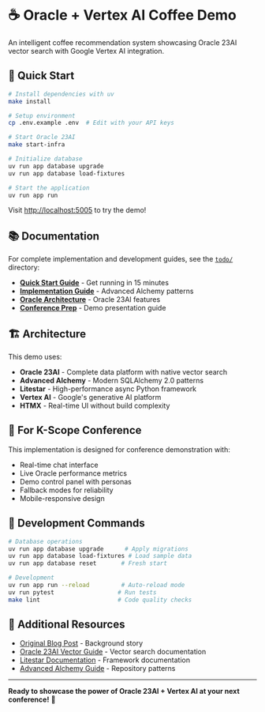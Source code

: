 # ☕ Oracle + Vertex AI Coffee Demo

An intelligent coffee recommendation system showcasing Oracle 23AI vector search with Google Vertex AI integration.

## 🚀 Quick Start

```bash
# Install dependencies with uv
make install

# Setup environment
cp .env.example .env  # Edit with your API keys

# Start Oracle 23AI
make start-infra

# Initialize database
uv run app database upgrade
uv run app database load-fixtures

# Start the application
uv run app run
```

Visit [http://localhost:5005](http://localhost:5005) to try the demo!

## 📚 Documentation

For complete implementation and development guides, see the [`todo/`](todo/) directory:

- **[Quick Start Guide](todo/01-QUICK-START.md)** - Get running in 15 minutes
- **[Implementation Guide](todo/03-IMPLEMENTATION-PHASES-AA.md)** - Advanced Alchemy patterns
- **[Oracle Architecture](todo/ORACLE-ARCHITECTURE.md)** - Oracle 23AI features
- **[Conference Prep](todo/05-CONFERENCE-PREP.md)** - Demo presentation guide

## 🏗️ Architecture

This demo uses:
- **Oracle 23AI** - Complete data platform with native vector search
- **Advanced Alchemy** - Modern SQLAlchemy 2.0 patterns  
- **Litestar** - High-performance async Python framework
- **Vertex AI** - Google's generative AI platform
- **HTMX** - Real-time UI without build complexity

## 🎯 For K-Scope Conference

This implementation is designed for conference demonstration with:
- Real-time chat interface
- Live Oracle performance metrics
- Demo control panel with personas
- Fallback modes for reliability
- Mobile-responsive design

## 🔧 Development Commands

```bash
# Database operations
uv run app database upgrade      # Apply migrations
uv run app database load-fixtures # Load sample data
uv run app database reset       # Fresh start

# Development
uv run app run --reload         # Auto-reload mode
uv run pytest                  # Run tests
make lint                      # Code quality checks
```

## 📖 Additional Resources

- [Original Blog Post](https://cloud.google.com/blog/topics/partners/ai-powered-coffee-nirvana-runs-on-oracle-database-on-google-cloud/) - Background story
- [Oracle 23AI Vector Guide](https://docs.oracle.com/en/database/oracle/oracle-database/23/vecse/) - Vector search documentation
- [Litestar Documentation](https://docs.litestar.dev) - Framework documentation
- [Advanced Alchemy Guide](https://docs.advanced-alchemy.jolt.rs/) - Repository patterns

---

**Ready to showcase the power of Oracle 23AI + Vertex AI at your next conference!** 🎯
